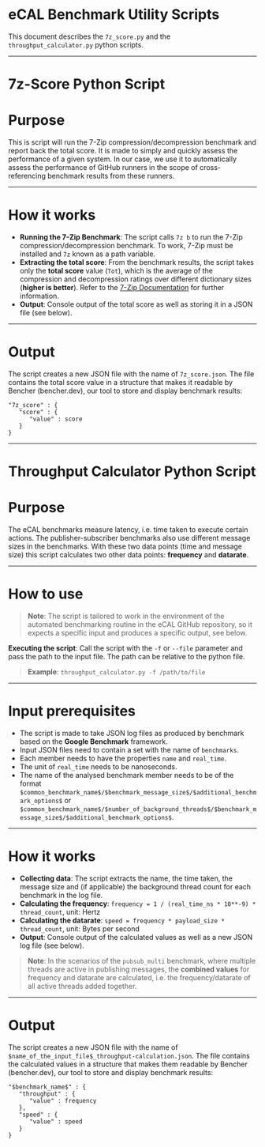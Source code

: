 # eCAL Benchmark Utility Scripts

This document describes the `7z_score.py` and the `throughput_calculator.py` python scripts.

---

# 7z-Score Python Script

# Purpose

This is script will run the 7-Zip compression/decompression benchmark and report back the total score. It is made to simply and quickly assess the performance of a given system. In our case, we use it to automatically assess the performance of GitHub runners in the scope of cross-referencing benchmark results from these runners.

---

# How it works

- **Running the 7-Zip Benchmark**: The script calls `7z b` to run the 7-Zip compression/decompression benchmark. To work, 7-Zip must be installed and `7z` known as a path variable.
- **Extracting the total score**: From the benchmark results, the script takes only the **total score** value (`Tot`), which is the average of the compression and decompression ratings over different dictionary sizes (**higher is better**). Refer to the [7-Zip Documentation](https://documentation.help/7-Zip/bench.htm) for further information.
- **Output**: Console output of the total score as well as storing it in a JSON file (see below).

---

# Output

The script creates a new JSON file with the name of `7z_score.json`. The file contains the total score value in a structure that makes it readable by Bencher (bencher.dev), our tool to store and display benchmark results:
```
"7z_score" : {
   "score" : {
      "value" : score
   }
}
```

---

# Throughput Calculator Python Script

# Purpose

The eCAL benchmarks measure latency, i.e. time taken to execute certain actions. The publisher-subscriber benchmarks also use different message sizes in the benchmarks. With these two data points (time and message size) this script calculates two other data points: **frequency** and **datarate**.

---

# How to use

> **Note**: The script is tailored to work in the environment of the automated benchmarking routine in the eCAL GitHub repository, so it expects a specific input and produces a specific output, see below.

**Executing the script**: Call the script with the `-f` or `--file` parameter and pass the path to the input file. The path can be relative to the python file.

> **Example**: `throughput_calculator.py -f /path/to/file`

---

# Input prerequisites

- The script is made to take JSON log files as produced by benchmark based on the **Google Benchmark** framework. 
- Input JSON files need to contain a set with the name of `benchmarks`. 
- Each member needs to have the properties `name` and `real_time`.
- The unit of `real_time` needs to be nanoseconds.
- The name of the analysed benchmark member needs to be of the format `$common_benchmark_name$/$benchmark_message_size$/$additional_benchmark_options$` or `$common_benchmark_name$/$number_of_background_threads$/$benchmark_message_size$/$additional_benchmark_options$`.

---

# How it works

- **Collecting data**: The script extracts the name, the time taken, the message size and (if applicable) the background thread count for each benchmark in the log file.
- **Calculating the frequency**: `frequency = 1 / (real_time_ns * 10**-9) * thread_count`, unit: Hertz
- **Calculating the datarate**: `speed = frequency * payload_size * thread_count`, unit: Bytes per second
- **Output**: Console output of the calculated values as well as a new JSON log file (see below).

> **Note**: In the scenarios of the `pubsub_multi` benchmark, where multiple threads are active in publishing messages, the **combined values** for frequency and datarate are calculated, i.e. the frequency/datarate of all active threads added together.

---

# Output

The script creates a new JSON file with the name of `$name_of_the_input_file$_throughput-calculation.json`. The file contains the calculated values in a structure that makes them readable by Bencher (bencher.dev), our tool to store and display benchmark results:
```
"$benchmark_name$" : {
   "throughput" : {
      "value" : frequency
   },
   "speed" : {
      "value" : speed
   }
}
```